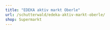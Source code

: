 ```yaml
---
title: "EDEKA aktiv markt Oberle"
url: /schutterwald/edeka-aktiv-markt-oberle/
shop: Supermarkt
---
```

